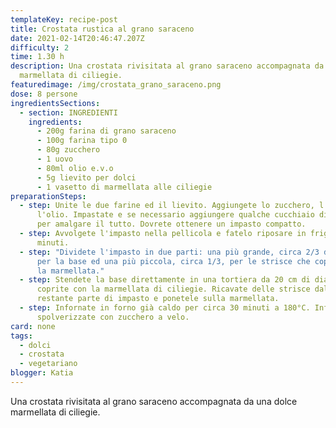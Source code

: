 ```yaml
---
templateKey: recipe-post
title: Crostata rustica al grano saraceno
date: 2021-02-14T20:46:47.207Z
difficulty: 2
time: 1.30 h
description: Una crostata rivisitata al grano saraceno accompagnata da una dolce
  marmellata di ciliegie.
featuredimage: /img/crostata_grano_saraceno.png
dose: 8 persone
ingredientsSections:
  - section: INGREDIENTI
    ingredients:
      - 200g farina di grano saraceno
      - 100g farina tipo 0
      - 80g zucchero
      - 1 uovo
      - 80ml olio e.v.o
      - 5g lievito per dolci
      - 1 vasetto di marmellata alle ciliegie
preparationSteps:
  - step: Unite le due farine ed il lievito. Aggiungete lo zucchero, l'uovo e
      l'olio. Impastate e se necessario aggiungere qualche cucchiaio di acqua
      per amalgare il tutto. Dovrete ottenere un impasto compatto.
  - step: Avvolgete l'impasto nella pellicola e fatelo riposare in frigo per 30
      minuti.
  - step: "Dividete l'impasto in due parti: una più grande, circa 2/3 del totale,
      per la base ed una più piccola, circa 1/3, per le strisce che copriranno
      la marmellata."
  - step: Stendete la base direttamente in una tortiera da 20 cm di diametro e
      coprite con la marmellata di ciliegie. Ricavate delle strisce dalla
      restante parte di impasto e ponetele sulla marmellata.
  - step: Infornate in forno già caldo per circa 30 minuti a 180°C. Infine
      spolverizzate con zucchero a velo.
card: none
tags:
  - dolci
  - crostata
  - vegetariano
blogger: Katia
---
```

Una crostata rivisitata al grano saraceno accompagnata da una dolce marmellata di ciliegie.